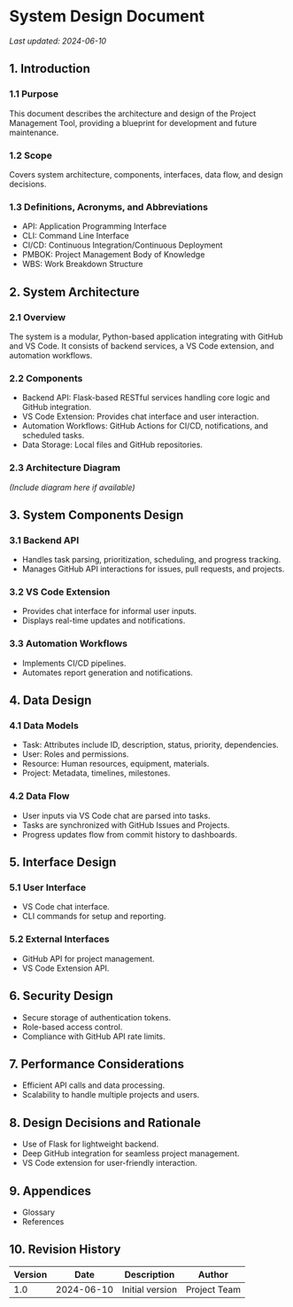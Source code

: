 # System Design Document

*Last updated: 2024-06-10*

## 1. Introduction

### 1.1 Purpose
This document describes the architecture and design of the Project Management Tool, providing a blueprint for development and future maintenance.

### 1.2 Scope
Covers system architecture, components, interfaces, data flow, and design decisions.

### 1.3 Definitions, Acronyms, and Abbreviations
- API: Application Programming Interface
- CLI: Command Line Interface
- CI/CD: Continuous Integration/Continuous Deployment
- PMBOK: Project Management Body of Knowledge
- WBS: Work Breakdown Structure

## 2. System Architecture

### 2.1 Overview
The system is a modular, Python-based application integrating with GitHub and VS Code. It consists of backend services, a VS Code extension, and automation workflows.

### 2.2 Components
- Backend API: Flask-based RESTful services handling core logic and GitHub integration.
- VS Code Extension: Provides chat interface and user interaction.
- Automation Workflows: GitHub Actions for CI/CD, notifications, and scheduled tasks.
- Data Storage: Local files and GitHub repositories.

### 2.3 Architecture Diagram
*(Include diagram here if available)*

## 3. System Components Design

### 3.1 Backend API
- Handles task parsing, prioritization, scheduling, and progress tracking.
- Manages GitHub API interactions for issues, pull requests, and projects.

### 3.2 VS Code Extension
- Provides chat interface for informal user inputs.
- Displays real-time updates and notifications.

### 3.3 Automation Workflows
- Implements CI/CD pipelines.
- Automates report generation and notifications.

## 4. Data Design

### 4.1 Data Models
- Task: Attributes include ID, description, status, priority, dependencies.
- User: Roles and permissions.
- Resource: Human resources, equipment, materials.
- Project: Metadata, timelines, milestones.

### 4.2 Data Flow
- User inputs via VS Code chat are parsed into tasks.
- Tasks are synchronized with GitHub Issues and Projects.
- Progress updates flow from commit history to dashboards.

## 5. Interface Design

### 5.1 User Interface
- VS Code chat interface.
- CLI commands for setup and reporting.

### 5.2 External Interfaces
- GitHub API for project management.
- VS Code Extension API.

## 6. Security Design

- Secure storage of authentication tokens.
- Role-based access control.
- Compliance with GitHub API rate limits.

## 7. Performance Considerations

- Efficient API calls and data processing.
- Scalability to handle multiple projects and users.

## 8. Design Decisions and Rationale

- Use of Flask for lightweight backend.
- Deep GitHub integration for seamless project management.
- VS Code extension for user-friendly interaction.

## 9. Appendices

- Glossary
- References

## 10. Revision History

| Version | Date       | Description               | Author       |
|---------|------------|---------------------------|--------------|
| 1.0     | 2024-06-10 | Initial version           | Project Team |
